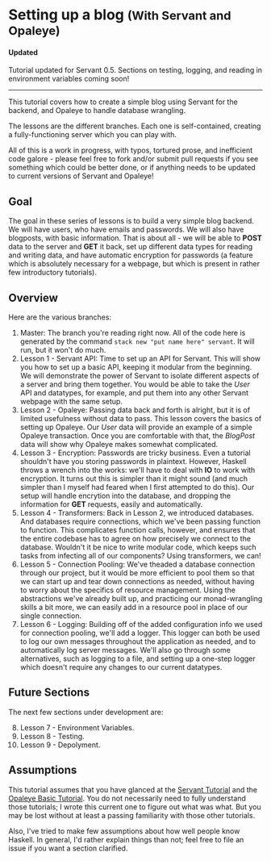 # Setting up a blog <small>(With Servant and Opaleye)</small>

#### Updated

Tutorial updated for Servant 0.5.  Sections on testing, logging, and reading in environment variables coming soon!

---

This tutorial covers how to create a simple blog using Servant for the backend, and Opaleye to handle database wrangling.

The lessons are the different branches.  Each one is self-contained, creating a fully-functioning server which you can play with.

All of this is a work in progress, with typos, tortured prose, and inefficient code galore - please feel free to fork and/or submit pull requests if you see something which could be better done, or if anything needs to be updated to current versions of Servant and Opaleye!

## Goal

The goal in these series of lessons is to build a very simple blog backend.  We will have users, who have emails and passwords.  We will also have blogposts, with basic information.  That is about all - we will be able to __POST__ data to the server and __GET__ it back, set up different data types for reading and writing data, and have automatic encryption for passwords (a feature which is absolutely necessary for a webpage, but which is present in rather few introductory tutorials).

## Overview

Here are the various branches:

1. Master: The branch you're reading right now.  All of the code here is generated by the command `stack new "put name here" servant`.  It will run, but it won't do much.
2. Lesson 1 - Servant API: Time to set up an API for Servant.  This will show you how to set up a basic API, keeping it modular from the beginning.  We will demonstrate the power of Servant to isolate different aspects of a server and bring them together.  You would be able to take the *User* API and datatypes, for example, and put them into any other Servant webpage with the same setup.
3. Lesson 2 - Opaleye: Passing data back and forth is alright, but it is of limited usefulness without data to pass.  This lesson covers the basics of setting up Opaleye.  Our *User* data will provide an example of a simple Opaleye transaction.  Once you are comfortable with that, the *BlogPost* data will show why Opaleye makes somewhat complicated.
4. Lesson 3 - Encryption: Passwords are tricky business.  Even a tutorial shouldn't have you storing passwords in plaintext.  However, Haskell throws a wrench into the works: we'll have to deal with __IO__ to work with encryption.  It turns out this is simpler than it might sound (and much simpler than I myself had feared when I first attempted to do this).  Our setup will handle encrytion into the database, and dropping the information for __GET__ requests, easily and automatically.
5. Lesson 4 - Transformers: Back in Lesson 2, we introduced databases.  And databases require connections, which we've been passing function to function.  This complicates function calls, however, and ensures that the entire codebase has to agree on how precisely we connect to the database.  Wouldn't it be nice to write modular code, which keeps such tasks from infecting all of our components?  Using transformers, we can!
6. Lesson 5 - Connection Pooling: We've theaded a database connection through our project, but it would be more efficient to pool them so that we can start up and tear down connections as needed, without having to worry about the specifics of resource management.  Using the abstractions we've already built up, and practicing our monad-wrangling skills a bit more, we can easily add in a resource pool in place of our single connection.
7. Lesson 6 - Logging: Building off of the added configuration info we used for connection pooling, we'll add a logger.  This logger can both be used to log our own messages throughout the application as needed, and to automatically log server messages.  We'll also go through some alternatives, such as logging to a file, and setting up a one-step logger which doesn't require any changes to our current datatypes.


## Future Sections

The next few sections under development are:

8. Lesson 7 - Environment Variables.
9. Lesson 8 - Testing.
10. Lesson 9 - Depolyment.

## Assumptions

This tutorial assumes that you have glanced at the [Servant Tutorial](http://haskell-servant.github.io/tutorial/) and the [Opaleye Basic Tutorial](https://github.com/tomjaguarpaw/haskell-opaleye/blob/master/Doc/Tutorial/TutorialBasic.lhs).  You do not necessarily need to fully understand those tutorials; I wrote this current one to figure out what was what.  But you may be lost without at least a passing familiarity with those other tutorials.

Also, I've tried to make few assumptions about how well people know Haskell.  In general, I'd rather explain things than not; feel free to file an issue if you want a section clarified.
